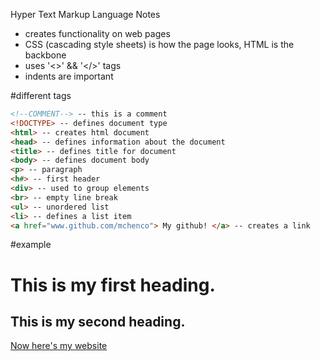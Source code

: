 Hyper Text Markup Language Notes
* creates functionality on web pages
* CSS (cascading style sheets) is how the page looks, HTML is the backbone
* uses '<>' && '</>' tags
* indents are important

#different tags
```HTML
<!--COMMENT--> -- this is a comment
<!DOCTYPE> -- defines document type
<html> -- creates html document
<head> -- defines information about the document
<title> -- defines title for document
<body> -- defines document body
<p> -- paragraph
<h#> -- first header
<div> -- used to group elements 
<br> -- empty line break
<ul> -- unordered list
<li> -- defines a list item
<a href="www.github.com/mchenco"> My github! </a> -- creates a link
```

#example
<head>
<title> This is the title of my page. </title>
</head>

<body>
	<h1> This is my first heading.</h1>
	<h2> This is my second heading. </h2>
</body>
<div>
	<a href = "http://mchen.co"> Now here's my website</a> 
</html>
